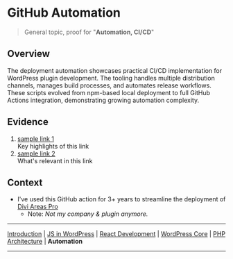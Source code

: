 # GitHub Automation

> General topic, proof for "**Automation, CI/CD**"

## Overview

The deployment automation showcases practical CI/CD implementation for WordPress plugin development. The tooling handles multiple distribution channels, manages build processes, and automates release workflows. These scripts evolved from npm-based local deployment to full GitHub Actions integration, demonstrating growing automation complexity.

## Evidence

1. [sample link 1](#)  
   Key highlights of this link
2. [sample link 2](#)  
   What's relevant in this link

## Context

- I've used this GitHub action for 3+ years to streamline the deployment of [Divi Areas Pro](https://divimode.com/divi-areas-pro/)
  - Note: _Not my company & plugin anymore._

---

[Introduction](../README.md) |
[JS in WordPress](../frontend-wp/README.md) |
[React Development](../react-ui/README.md) |
[WordPress Core](../wp-core/README.md) |
[PHP Architecture](../php-arch/README.md) |
**Automation**

---
